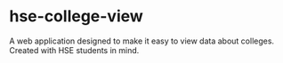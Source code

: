 # hse-college-view
A web application designed to make it easy to view data about colleges. Created with HSE students in mind.
